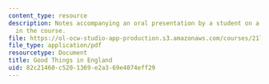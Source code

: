 ```yaml
---
content_type: resource
description: Notes accompanying an oral presentation by a student on a cookbook studied
  in the course.
file: https://ol-ocw-studio-app-production.s3.amazonaws.com/courses/21l-707-reading-cookbooks-from-the-forme-of-cury-to-the-smitten-kitchen-spring-2017/82c21460c5201369e2a369e4074eff29_MIT21L_707S17_Outline_Florence_White.pdf
file_type: application/pdf
resourcetype: Document
title: Good Things in England
uid: 82c21460-c520-1369-e2a3-69e4074eff29
---
```

